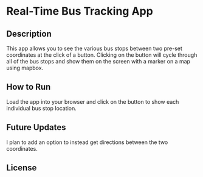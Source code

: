 # Real-Time Bus Tracking App
## Description
This app allows you to see the various bus stops between two pre-set coordinates at the click of a button. Clicking on the button will cycle through all of the bus stops and show them on the screen with a marker on a map using mapbox.
## How to Run
Load the app into your browser and click on the button to show each individual bus stop location.
## Future Updates
I plan to add an option to instead get directions between the two coordinates.
## License
